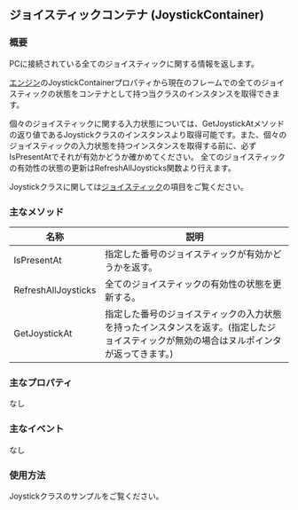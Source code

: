 ﻿## ジョイスティックコンテナ (JoystickContainer)

### 概要

PCに接続されている全てのジョイスティックに関する情報を返します。

[エンジン](../Basic/Engine.md)のJoystickContainerプロパティから現在のフレームでの全てのジョイスティックの状態をコンテナとして持つ当クラスのインスタンスを取得できます。

個々のジョイスティックに関する入力状態については、GetJoystickAtメソッドの返り値であるJoystickクラスのインスタンスより取得可能です。また、個々のジョイスティックの入力状態を持つインスタンスを取得する前に、必ずIsPresentAtでそれが有効かどうか確かめてください。
全てのジョイスティックの有効性の状態の更新はRefreshAllJoysticks関数より行えます。

Joystickクラスに関しては[ジョイスティック](./Joystick.md)の項目をご覧ください。

### 主なメソッド


| 名称 | 説明 |
|---|---|
| IsPresentAt | 指定した番号のジョイスティックが有効かどうかを返す。 |
| RefreshAllJoysticks | 全てのジョイスティックの有効性の状態を更新する。 |
| GetJoystickAt | 指定した番号のジョイスティックの入力状態を持ったインスタンスを返す。(指定したジョイスティックが無効の場合はヌルポインタが返ってきます。) |

### 主なプロパティ

なし

### 主なイベント

なし

### 使用方法

Joystickクラスのサンプルをご覧ください。
